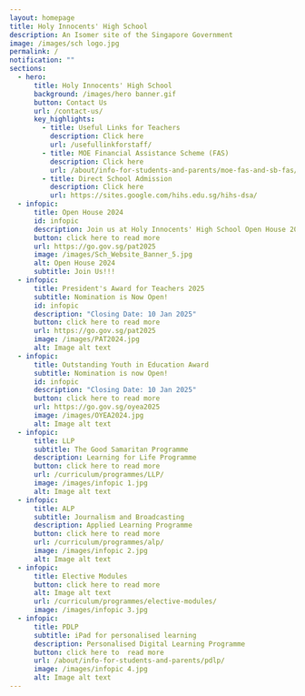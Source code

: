 ```yaml
---
layout: homepage
title: Holy Innocents' High School
description: An Isomer site of the Singapore Government
image: /images/sch logo.jpg
permalink: /
notification: ""
sections:
  - hero:
      title: Holy Innocents' High School
      background: /images/hero banner.gif
      button: Contact Us
      url: /contact-us/
      key_highlights:
        - title: Useful Links for Teachers
          description: Click here
          url: /usefullinkforstaff/
        - title: MOE Financial Assistance Scheme (FAS)
          description: Click here
          url: /about/info-for-students-and-parents/moe-fas-and-sb-fas/
        - title: Direct School Admission
          description: Click here
          url: https://sites.google.com/hihs.edu.sg/hihs-dsa/
  - infopic:
      title: Open House 2024
      id: infopic
      description: Join us at Holy Innocents' High School Open House 2024!
      button: click here to read more
      url: https://go.gov.sg/pat2025
      image: /images/Sch_Website_Banner_5.jpg
      alt: Open House 2024
      subtitle: Join Us!!!
  - infopic:
      title: President's Award for Teachers 2025
      subtitle: Nomination is Now Open!
      id: infopic
      description: "Closing Date: 10 Jan 2025"
      button: click here to read more
      url: https://go.gov.sg/pat2025
      image: /images/PAT2024.jpg
      alt: Image alt text
  - infopic:
      title: Outstanding Youth in Education Award
      subtitle: Nomination is now Open!
      id: infopic
      description: "Closing Date: 10 Jan 2025"
      button: click here to read more
      url: https://go.gov.sg/oyea2025
      image: /images/OYEA2024.jpg
      alt: Image alt text
  - infopic:
      title: LLP
      subtitle: The Good Samaritan Programme
      description: Learning for Life Programme
      button: click here to read more
      url: /curriculum/programmes/LLP/
      image: /images/infopic 1.jpg
      alt: Image alt text
  - infopic:
      title: ALP
      subtitle: Journalism and Broadcasting
      description: Applied Learning Programme
      button: click here to read more
      url: /curriculum/programmes/alp/
      image: /images/infopic 2.jpg
      alt: Image alt text
  - infopic:
      title: Elective Modules
      button: click here to read more
      alt: Image alt text
      url: /curriculum/programmes/elective-modules/
      image: /images/infopic 3.jpg
  - infopic:
      title: PDLP
      subtitle: iPad for personalised learning
      description: Personalised Digital Learning Programme
      button: click here to  read more
      url: /about/info-for-students-and-parents/pdlp/
      image: /images/infopic 4.jpg
      alt: Image alt text
---
```

